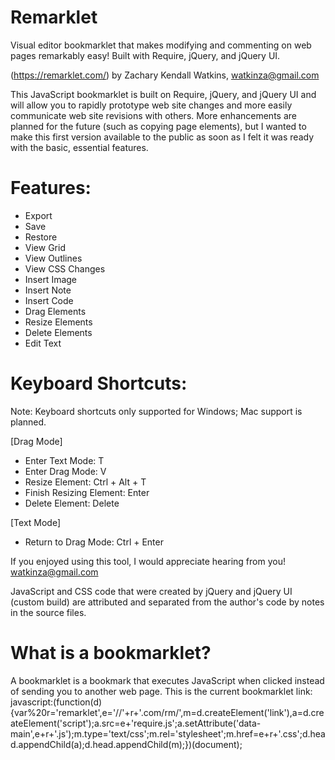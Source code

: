 # Remarklet
Visual editor bookmarklet that makes modifying and commenting on web pages remarkably easy!
Built with Require, jQuery, and jQuery UI.

(https://remarklet.com/) by Zachary Kendall Watkins, watkinza@gmail.com

This JavaScript bookmarklet is built on Require, jQuery, and jQuery UI and will allow you to rapidly prototype web site changes and more easily communicate web site revisions with others. More enhancements are planned for the future (such as copying page elements), but I wanted to make this first version available to the public as soon as I felt it was ready with the basic, essential features.

# Features:
* Export
* Save
* Restore
* View Grid
* View Outlines
* View CSS Changes
* Insert Image
* Insert Note
* Insert Code
* Drag Elements
* Resize Elements
* Delete Elements
* Edit Text

# Keyboard Shortcuts:
Note: Keyboard shortcuts only supported for Windows; Mac support is planned.

[Drag Mode] 
* Enter Text Mode: T
* Enter Drag Mode: V
* Resize Element: Ctrl + Alt + T
* Finish Resizing Element: Enter
* Delete Element: Delete

[Text Mode]
* Return to Drag Mode: Ctrl + Enter

If you enjoyed using this tool, I would appreciate hearing from you! watkinza@gmail.com

JavaScript and CSS code that were created by jQuery and jQuery UI (custom build) are attributed and separated from the author's code by notes in the source files.

# What is a bookmarklet?
A bookmarklet is a bookmark that executes JavaScript when clicked instead of sending you to another web page. This is the current bookmarklet link: javascript:(function(d){var%20r='remarklet',e='//'+r+'.com/rm/',m=d.createElement('link'),a=d.createElement('script');a.src=e+'require.js';a.setAttribute('data-main',e+r+'.js');m.type='text/css';m.rel='stylesheet';m.href=e+r+'.css';d.head.appendChild(a);d.head.appendChild(m);})(document);
 
